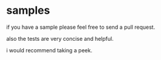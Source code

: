 # samples

if you have a sample please feel free to send a pull request.

also the tests are very concise and helpful. 

i would recommend taking a peek.